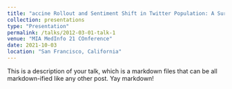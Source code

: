 ```yaml
---
title: "accine Rollout and Sentiment Shift in Twitter Population: A Surveillance Study”"
collection: presentations
type: "Presentation"
permalink: /talks/2012-03-01-talk-1
venue: "MIA MedInfo 21 COnference"
date: 2021-10-03
location: "San Francisco, California"
---
```


This is a description of your talk, which is a markdown files that can be all markdown-ified like any other post. Yay markdown!
